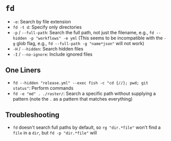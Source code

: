 # `fd`

- `-e`: Search by file extension
- `fd -t d`: Specify only directories
- `-p` / `--full-path`: Search the full path, not just the filename, e.g., `fd --hidden -p "workflows" -e yml` (This seems to be incompatible with the `-g` glob flag, e.g., `fd --full-path -g "name*json"` will not work)
- `-H` / `--hidden`: Search hidden files
- `-I` / `--no-ignore`: Include ignored files

## One Liners

- `fd --hidden "release.yml" --exec fish -c "cd {//}; pwd; git status"`: Perform commands
- `fd -e "md" . ./raster/`: Search a specific path without supplying a pattern (note the `.` as a pattern that matches everything)

## Troubleshooting

- `fd` doesn't search full paths by default, so `rg "dir.*file"` won't find a `file` in a `dir`, but `fd -p "dir.*file"` will

